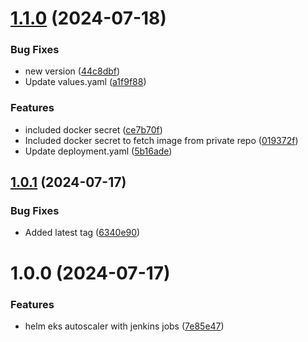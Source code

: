 # [1.1.0](https://github.com/csye7125-su24-team14/helm-eks-autoscaler/compare/v1.0.1...v1.1.0) (2024-07-18)


### Bug Fixes

* new version ([44c8dbf](https://github.com/csye7125-su24-team14/helm-eks-autoscaler/commit/44c8dbf5c32d93c82231b66699afc4b03e844d2f))
* Update values.yaml ([a1f9f88](https://github.com/csye7125-su24-team14/helm-eks-autoscaler/commit/a1f9f88d51e952b6e2162b52726a926e6177b257))


### Features

* included docker secret ([ce7b70f](https://github.com/csye7125-su24-team14/helm-eks-autoscaler/commit/ce7b70f062784074cec9c6810247056829105867))
* Included docker secret to fetch image from private repo ([019372f](https://github.com/csye7125-su24-team14/helm-eks-autoscaler/commit/019372fe525c785de3e589a1a995755eefdb5a43))
* Update deployment.yaml ([5b16ade](https://github.com/csye7125-su24-team14/helm-eks-autoscaler/commit/5b16ade086a0f2fdfc3e76b05495c8f2241eda09))

## [1.0.1](https://github.com/csye7125-su24-team14/helm-eks-autoscaler/compare/v1.0.0...v1.0.1) (2024-07-17)


### Bug Fixes

* Added latest tag ([6340e90](https://github.com/csye7125-su24-team14/helm-eks-autoscaler/commit/6340e90d724713cc25b3c999c502866da6040091))

# 1.0.0 (2024-07-17)


### Features

* helm eks autoscaler with jenkins jobs ([7e85e47](https://github.com/csye7125-su24-team14/helm-eks-autoscaler/commit/7e85e47bea066f496377570951e354a60840ca5c))
